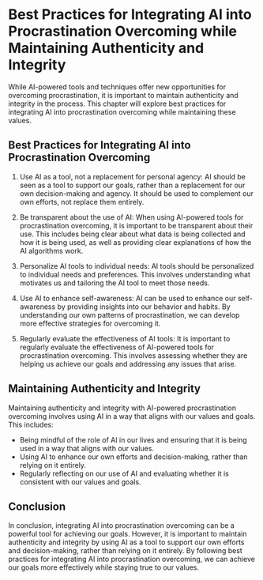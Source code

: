 Best Practices for Integrating AI into Procrastination Overcoming while Maintaining Authenticity and Integrity
=========================================================================================================================================================================================================================

While AI-powered tools and techniques offer new opportunities for overcoming procrastination, it is important to maintain authenticity and integrity in the process. This chapter will explore best practices for integrating AI into procrastination overcoming while maintaining these values.

Best Practices for Integrating AI into Procrastination Overcoming
-----------------------------------------------------------------

1. Use AI as a tool, not a replacement for personal agency: AI should be seen as a tool to support our goals, rather than a replacement for our own decision-making and agency. It should be used to complement our own efforts, not replace them entirely.

2. Be transparent about the use of AI: When using AI-powered tools for procrastination overcoming, it is important to be transparent about their use. This includes being clear about what data is being collected and how it is being used, as well as providing clear explanations of how the AI algorithms work.

3. Personalize AI tools to individual needs: AI tools should be personalized to individual needs and preferences. This involves understanding what motivates us and tailoring the AI tool to meet those needs.

4. Use AI to enhance self-awareness: AI can be used to enhance our self-awareness by providing insights into our behavior and habits. By understanding our own patterns of procrastination, we can develop more effective strategies for overcoming it.

5. Regularly evaluate the effectiveness of AI tools: It is important to regularly evaluate the effectiveness of AI-powered tools for procrastination overcoming. This involves assessing whether they are helping us achieve our goals and addressing any issues that arise.

Maintaining Authenticity and Integrity
--------------------------------------

Maintaining authenticity and integrity with AI-powered procrastination overcoming involves using AI in a way that aligns with our values and goals. This includes:

* Being mindful of the role of AI in our lives and ensuring that it is being used in a way that aligns with our values.
* Using AI to enhance our own efforts and decision-making, rather than relying on it entirely.
* Regularly reflecting on our use of AI and evaluating whether it is consistent with our values and goals.

Conclusion
----------

In conclusion, integrating AI into procrastination overcoming can be a powerful tool for achieving our goals. However, it is important to maintain authenticity and integrity by using AI as a tool to support our own efforts and decision-making, rather than relying on it entirely. By following best practices for integrating AI into procrastination overcoming, we can achieve our goals more effectively while staying true to our values.
